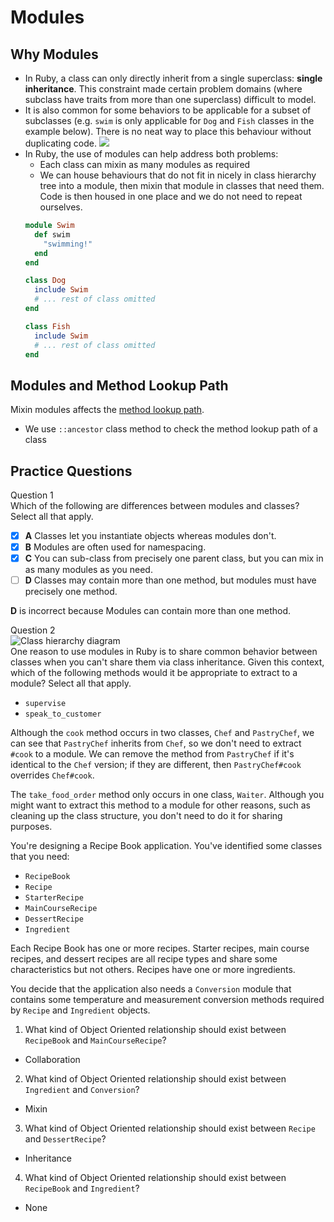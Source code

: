 # Modules

## Why Modules
- In Ruby, a class can only directly inherit from a single superclass: **single inheritance**. This constraint made certain problem domains (where subclass have traits from more than one superclass) difficult to model.
- It is also common for some behaviors to be applicable for a subset of subclasses (e.g. `swim` is only applicable for `Dog` and `Fish` classes in the example below). There is no neat way to place this behaviour without duplicating code.
![](https://d1b1wr57ag5rdp.cloudfront.net/images/oop/lesson2/module_class_hierarchy.png)
- In Ruby, the use of modules can help address both problems:
	- Each class can mixin as many modules as required
	- We can house behaviours that do not fit in nicely in class hierarchy tree into a module, then mixin that module in classes that need them. Code is then housed in one place and we do not need to repeat ourselves.
	```ruby
	module Swim
	  def swim
		"swimming!"
	  end
	end

	class Dog
	  include Swim
	  # ... rest of class omitted
	end

	class Fish
	  include Swim
	  # ... rest of class omitted
	end
	```

## Modules and Method Lookup Path
Mixin modules affects the [method lookup path](inheritance.md#method-lookup-path).


- We use `::ancestor` class method to check the method lookup path of a class


## Practice Questions
Question 1\
Which of the following are differences between modules and classes? Select all that apply.
- [x] **A** Classes let you instantiate objects whereas modules don't.
- [x] **B** Modules are often used for namespacing.
- [x] **C** You can sub-class from precisely one parent class, but you can mix in as many modules as you need.
- [ ] **D** Classes may contain more than one method, but modules must have precisely one method.

**D** is incorrect because Modules can contain more than one method.
<br>


Question 2\
![Class hierarchy diagram](https://d1b1wr57ag5rdp.cloudfront.net/images/quizzes/restaurant-hierarchy.png "Restaurant Staff Class Hierarchy")\
One reason to use modules in Ruby is to share common behavior between classes when you can't share them via class inheritance. Given this context, which of the following methods would it be appropriate to extract to a module? Select all that apply.
- `supervise`
- `speak_to_customer`

Although the `cook` method occurs in two classes, `Chef` and `PastryChef`, we can see that `PastryChef` inherits from `Chef`, so we don't need to extract `#cook` to a module. We can remove the method from `PastryChef` if it's identical to the `Chef` version; if they are different, then `PastryChef#cook` overrides `Chef#cook`.

The `take_food_order` method only occurs in one class, `Waiter`. Although you might want to extract this method to a module for other reasons, such as cleaning up the class structure, you don't need to do it for sharing purposes.


You're designing a Recipe Book application. You've identified some classes that you need:

-   `RecipeBook`
-   `Recipe`
-   `StarterRecipe`
-   `MainCourseRecipe`
-   `DessertRecipe`
-   `Ingredient`

Each Recipe Book has one or more recipes. Starter recipes, main course recipes, and dessert recipes are all recipe types and share some characteristics but not others. Recipes have one or more ingredients.

You decide that the application also needs a `Conversion` module that contains some temperature and measurement conversion methods required by `Recipe` and `Ingredient` objects.


1. What kind of Object Oriented relationship should exist between `RecipeBook` and `MainCourseRecipe`?
- Collaboration

2. What kind of Object Oriented relationship should exist between `Ingredient` and `Conversion`?
- Mixin

3. What kind of Object Oriented relationship should exist between `Recipe` and `DessertRecipe`?
- Inheritance

4. What kind of Object Oriented relationship should exist between `RecipeBook` and `Ingredient`?
- None





